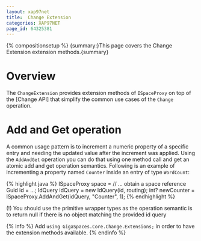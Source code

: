```yaml
---
layout: xap97net
title:  Change Extension
categories: XAP97NET
page_id: 64325381
---
```


{% compositionsetup %}
{summary:}This page covers the Change Extension extension methods.{summary}

# Overview

The `ChangeExtension` provides extension methods of `ISpaceProxy` on top of the [Change API] that simplify the common use cases of the `Change` operation.

# Add and Get operation

A common usage pattern is to increment a numeric property of a specific entry and needing the updated value after the increment was applied.
Using the `AddAndGet` operation you can do that using one method call and get an atomic add and get operation semantics.
Following is an example of incrementing a property named `Counter` inside an entry of type `WordCount`:

{% highlight java %}
ISpaceProxy space = // ... obtain a space reference
Guid id = ...;
IdQuery<WordCount> idQuery = new IdQuery<WordCount>(id, routing);
int? newCounter = ISpaceProxy.AddAndGet(idQuery, "Counter", 1);
{% endhighlight %}


(!) You should use the primitive wrapper types as the operation semantic is to return null if there is no object matching the provided id query

{% info %}
Add `using GigaSpaces.Core.Change.Extensions;` in order to have the extension methods available.
{% endinfo %}


